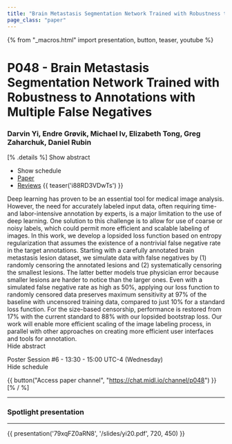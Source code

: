 ```yaml
---
title: "Brain Metastasis Segmentation Network Trained with Robustness to Annotations with Multiple False Negatives"
page_class: "paper"
---
```


{% from "_macros.html" import presentation, button, teaser, youtube %}

# P048 - Brain Metastasis Segmentation Network Trained with Robustness to Annotations with Multiple False Negatives

### Darvin Yi, Endre Grøvik, Michael Iv, Elizabeth Tong, Greg Zaharchuk, Daniel Rubin

[% .details %]
<a class="toggle_visibility" data-selector=".abstract" data-level="3">Show abstract</a>
- <a class="toggle_visibility" data-selector=".schedule" data-level="3">Show schedule</a>
- <a href="https://openreview.net/pdf?id=55VoQFvQM">Paper</a>
- <a href="https://openreview.net/forum?id=55VoQFvQM">Reviews</a>
{{ teaser('i88RD3VDwTs') }}

<p>
    <span class="abstract">
        Deep learning has proven to be an essential tool for medical image analysis.  However, the need for accurately labeled input data, often requiring time- and labor-intensive annotation by experts, is a major limitation to the use of deep learning.  One solution to this challenge is to allow for use of coarse or noisy labels, which could permit more efficient and scalable labeling of images.  In this work, we develop a lopsided loss function based on entropy regularization that assumes the existence of a nontrivial false negative rate in the target annotations.  Starting with a carefully annotated brain metastasis lesion dataset, we simulate data with false negatives by (1) randomly censoring the annotated lesions and (2) systematically censoring the smallest lesions.  The latter better models true physician error because smaller lesions are harder to notice than the larger ones.  Even with a simulated false negative rate as high as 50%, applying our loss function to randomly censored data preserves maximum sensitivity at 97% of the baseline with uncensored training data, compared to just 10% for a standard loss function.  For the size-based censorship, performance is restored from 17% with the current standard to 88% with our lopsided bootstrap loss.  Our work will enable more efficient scaling of the image labeling process, in parallel with other approaches on creating more efficient user interfaces and tools for annotation.
        <br>
        <span class="actions"><a class="toggle_visibility" data-level="2">Hide abstract</a></span>
    </span>
</p>

<p>
    <span class="schedule">
        Poster Session #6  - 13:30 - 15:00 UTC-4 (Wednesday)
        <br>
        <span class="actions"><a class="toggle_visibility" data-level="2">Hide schedule</a></span>
    </span>
</p>

{{ button("Access paper channel", "https://chat.midl.io/channel/p048") }}
[% / %]

---


### Spotlight presentation

---

{{ presentation('79xqFZ0aRN8', '/slides/yi20.pdf', 720, 450) }}